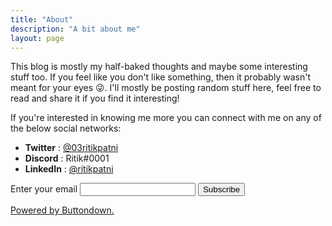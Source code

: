 ```yaml
---
title: "About"
description: "A bit about me"
layout: page
---
```


This blog is mostly my half-baked thoughts and maybe some interesting stuff too. If you feel like you don't like something, then it probably wasn't meant for your eyes 😜. I'll mostly be posting random stuff here, feel free to read and share it if you find it interesting!

If you're interested in knowing me more you can connect with me on any of the below social networks:

- **Twitter** : [@03ritikpatni](https://twitter.com/03ritikpatni)
- **Discord** : Ritik#0001
- **LinkedIn** : [@ritikpatni](https://www.linkedin.com/in/ritikpatni/)
<form
  action="https://buttondown.email/api/emails/embed-subscribe/ritik"
  method="post"
  target="popupwindow"
  onsubmit="window.open('https://buttondown.email/ritik', 'popupwindow')"
  class="embeddable-buttondown-form"
>
  <label for="bd-email">Enter your email</label>
  <input type="email" name="email" id="bd-email" />
  <input type="submit" value="Subscribe" />
  <p>
    <a href="https://buttondown.email" target="_blank">Powered by Buttondown.</a>
  </p>
</form>
